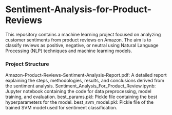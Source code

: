 # Sentiment-Analysis-for-Product-Reviews

This repository contains a machine learning project focused on analyzing customer sentiments from product reviews on Amazon. The aim is to classify reviews as positive, negative, or neutral using Natural Language Processing (NLP) techniques and machine learning models.

### Project Structure
Amazon-Product-Reviews-Sentiment-Analysis-Report.pdf: A detailed report explaining the steps, methodologies, results, and conclusions derived from the sentiment analysis.
Sentiment_Analysis_For_Product_Review.ipynb: Jupyter notebook containing the code for data preprocessing, model training, and evaluation.
best_params.pkl: Pickle file containing the best hyperparameters for the model.
best_svm_model.pkl: Pickle file of the trained SVM model used for sentiment classification.
